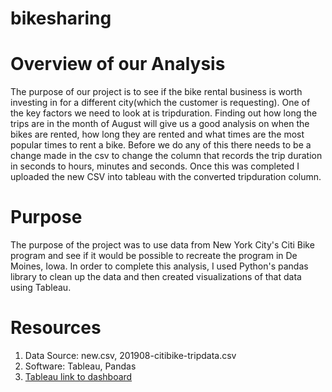 # bikesharing

# Overview of our Analysis
The purpose of our project is to see if the bike rental business is worth investing in for a different city(which the customer is requesting). One of the key factors we need to look at is tripduration. Finding out how long the trips are in the month of August will give us a good analysis on when the bikes are rented, how long they are rented and what times are the most popular times to rent a bike. Before we do any of this there needs to be a change made in the csv to change the column that records the trip duration in seconds to hours, minutes and seconds. Once this was completed I uploaded the new CSV into tableau with the converted tripduration column.

# Purpose
The purpose of the project was to use data from New York City's Citi Bike program and see if it would be possible to recreate the program in De Moines, Iowa. In order to complete this analysis, I used Python's pandas library to clean up the data and then created visualizations of that data using Tableau.

# Resources 
1. Data Source: new.csv, 201908-citibike-tripdata.csv
2. Software: Tableau, Pandas
3. [Tableau link to dashboard](https://public.tableau.com/app/profile/alexander.r5084/viz/NYCCitibikeanalysis_16333052070550/NYCCitibikeanalysis)
